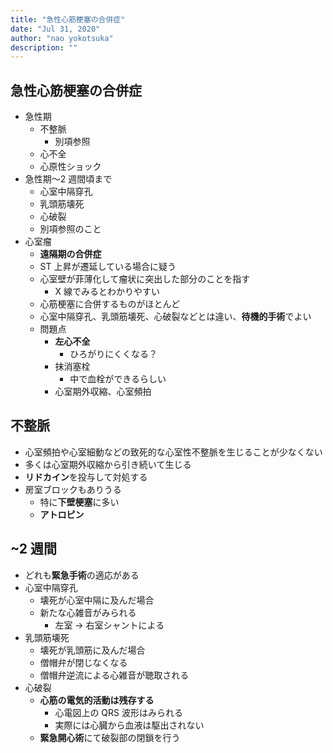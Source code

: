 ```yaml
---
title: "急性心筋梗塞の合併症"
date: "Jul 31, 2020"
author: "nao yokotsuka"
description: ""
---
```


## 急性心筋梗塞の合併症

- 急性期
  - 不整脈
    - 別項参照
  - 心不全
  - 心原性ショック
- 急性期〜2 週間頃まで
  - 心室中隔穿孔
  - 乳頭筋壊死
  - 心破裂
  - 別項参照のこと
- 心室瘤
  - **遠隔期の合併症**
  - ST 上昇が遷延している場合に疑う
  - 心室壁が菲薄化して瘤状に突出した部分のことを指す
    - X 線でみるとわかりやすい
  - 心筋梗塞に合併するものがほとんど
  - 心室中隔穿孔、乳頭筋壊死、心破裂などとは違い、**待機的手術**でよい
  - 問題点
    - **左心不全**
      - ひろがりにくくなる？
    - 抹消塞栓
      - 中で血栓ができるらしい
    - 心室期外収縮、心室頻拍

## 不整脈

- 心室頻拍や心室細動などの致死的な心室性不整脈を生じることが少なくない
- 多くは心室期外収縮から引き続いて生じる
- **リドカイン**を投与して対処する
- 房室ブロックもありうる
  - 特に**下壁梗塞**に多い
  - **アトロピン**

## ~2 週間

- どれも**緊急手術**の適応がある
- 心室中隔穿孔
  - 壊死が心室中隔に及んだ場合
  - 新たな心雑音がみられる
    - 左室 → 右室シャントによる
- 乳頭筋壊死
  - 壊死が乳頭筋に及んだ場合
  - 僧帽弁が閉じなくなる
  - 僧帽弁逆流による心雑音が聴取される
- 心破裂
  - **心筋の電気的活動は残存する**
    - 心電図上の QRS 波形はみられる
    - 実際には心臓から血液は駆出されない
  - **緊急開心術**にて破裂部の閉鎖を行う
